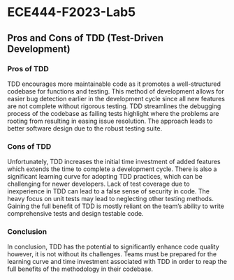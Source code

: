 # ECE444-F2023-Lab5

## Pros and Cons of TDD (Test-Driven Development)

### Pros of TDD

TDD encourages more maintainable code as it promotes a well-structured codebase for functions and testing. This method of development allows for easier bug detection earlier in the development cycle since all new features are not complete without rigorous testing. TDD streamlines the debugging process of the codebase as failing tests highlight where the problems are rooting from resulting in easing issue resolution. The approach leads to better software design due to the robust testing suite.

### Cons of TDD

Unfortunately, TDD increases the initial time investment of added features which extends the time to complete a development cycle. There is also a significant learning curve for adopting TDD practices, which can be challenging for newer developers. Lack of test coverage due to inexperience in TDD can lead to a false sense of security in code. The heavy focus on unit tests may lead to neglecting other testing methods. Gaining the full benefit of TDD is mostly reliant on the team’s ability to write comprehensive tests and design testable code.

### Conclusion

In conclusion, TDD has the potential to significantly enhance code quality however, it is not without its challenges. Teams must be prepared for the learning curve and time investment associated with TDD in order to reap the full benefits of the methodology in their codebase.

